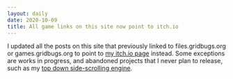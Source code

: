 ```yaml
---
layout: daily
date: 2020-10-09
title: All game links on this site now point to itch.io
---
```


I updated all the posts on this site that previously linked to files.gridbugs.org or games.gridbugs.org
to point to [my itch.io page](https://gridbugs.itch.io/) instead. Some exceptions are works in progress,
and abandoned projects that I never plan to release, such as my [top down side-scrolling engine](https://games.gridbugs.org/abandoned-game-big/).
